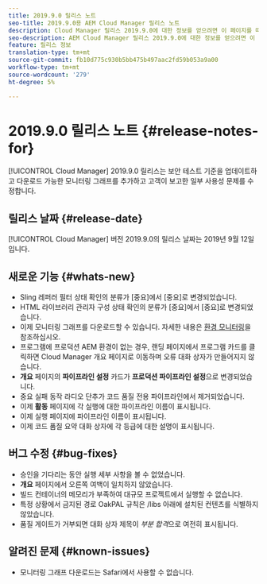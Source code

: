 ```yaml
---
title: 2019.9.0 릴리스 노트
seo-title: 2019.9.0용 AEM Cloud Manager 릴리스 노트
description: Cloud Manager 릴리스 2019.9.0에 대한 정보를 얻으려면 이 페이지를 따르십시오.
seo-description: AEM Cloud Manager 릴리스 2019.9.0에 대한 정보를 얻으려면 이 페이지를 따르십시오.
feature: 릴리스 정보
translation-type: tm+mt
source-git-commit: fb10d775c930b5bb475b497aac2fd59b053a9a00
workflow-type: tm+mt
source-wordcount: '279'
ht-degree: 5%

---
```


# 2019.9.0 릴리스 노트 {#release-notes-for}

[!UICONTROL Cloud Manager] 2019.9.0 릴리스는 보안 테스트 기준을 업데이트하고 다운로드 가능한 모니터링 그래프를 추가하고 고객이 보고한 일부 사용성 문제를 수정합니다.

## 릴리스 날짜 {#release-date}

[!UICONTROL Cloud Manager] 버전 2019.9.0의 릴리스 날짜는 2019년 9월 12일입니다.

## 새로운 기능 {#whats-new}

* Sling 레퍼러 필터 상태 확인의 분류가 [중요]에서 [중요]로 변경되었습니다.
* HTML 라이브러리 관리자 구성 상태 확인의 분류가 [중요]에서 [중요]로 변경되었습니다.
* 이제 모니터링 그래프를 다운로드할 수 있습니다. 자세한 내용은 [환경 모니터링](monitor-your-environments.md)을 참조하십시오.
* 프로그램에 프로덕션 AEM 환경이 없는 경우, 랜딩 페이지에서 프로그램 카드를 클릭하면 Cloud Manager 개요 페이지로 이동하며 오류 대화 상자가 만들어지지 않습니다.
* **개요** 페이지의 **파이프라인 설정** 카드가 **프로덕션 파이프라인 설정**&#x200B;으로 변경되었습니다.
* 중요 실패 동작 라디오 단추가 코드 품질 전용 파이프라인에서 제거되었습니다.
* 이제 **활동** 페이지에 각 실행에 대한 파이프라인 이름이 표시됩니다.
* 이제 실행 페이지에 파이프라인 이름이 표시됩니다.
* 이제 코드 품질 요약 대화 상자에 각 등급에 대한 설명이 표시됩니다.

## 버그 수정 {#bug-fixes}

* 승인을 기다리는 동안 실행 세부 사항을 볼 수 없었습니다.
* **개요** 페이지에서 오른쪽 여백이 일치하지 않았습니다.
* 빌드 컨테이너의 메모리가 부족하여 대규모 프로젝트에서 실행할 수 없습니다.
* 특정 상황에서 금지된 경로 OakPAL 규칙은 /libs 아래에 설치된 컨텐츠를 식별하지 않았습니다.
* 품질 게이트가 거부되면 대화 상자 제목이 *부분 합격*&#x200B;으로 여전히 표시됩니다.

## 알려진 문제 {#known-issues}

* 모니터링 그래프 다운로드는 Safari에서 사용할 수 없습니다.
